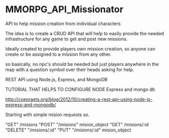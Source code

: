 MMORPG_API_Missionator
=====================

API to help mission creation from individual characters


The idea is to create a CRUD API that will help to easily provide the needed infrastructure for any game to get and post new missions.

Ideally created to provide players own mission creation, so anyone can create or be assigned to a mission from any other.

so basically, no npc's should be needed but just players anywhere in the map with a question symbol over their heads asking for help.

REST API using Node.js, Express, and MongoDB

TUTORIAL THAT HELPS TO CONFIGURE NODE Express and mongo db 

http://coenraets.org/blog/2012/10/creating-a-rest-api-using-node-js-express-and-mongodb/

Starting with simple mision requests so.

"GET" /misions
"POST" "/misions" mision_object
"GET" /misions/:id
"DELETE" "/misions/:id"
"PUT" "/misions/:id" mision_object

